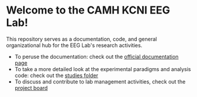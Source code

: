 # Welcome to the CAMH KCNI EEG Lab!

This repository serves as a documentation, code, and general organizational hub for the EEG Lab's research activities. 

- To peruse the documentation: check out the [official documentation page](https://krembilneuroinformatics.github.io/kcni-eeg-lab/)
- To take a more detailed look at the experimental paradigms and analysis code: check out the [studies folder](https://github.com/krembilneuroinformatics/kcni-eeg-lab/experiments)
- To discuss and contribute to lab management activities, check out the [project board](https://github.com/krembilneuroinformatics/kcni-eeg-lab/projects/1)
